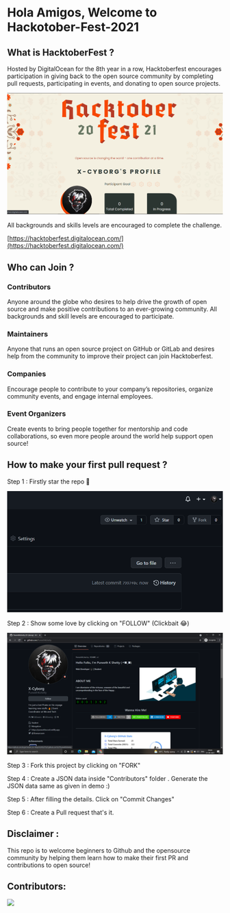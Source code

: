 # Hola Amigos, Welcome to Hackotober-Fest-2021

## What is HacktoberFest ?
Hosted by DigitalOcean for the 8th year in a row, Hacktoberfest encourages participation in giving back to the open source community by completing pull requests, participating in events, and donating to open source projects.

<img src="images/Screenshot (213).png"></img>

All backgrounds and skills levels are encouraged to complete the challenge.

[https://hacktoberfest.digitalocean.com/](https://hacktoberfest.digitalocean.com/)

## Who can Join ?

### Contributors
Anyone around the globe who desires to help drive the growth of open source and make positive contributions to an ever-growing community. All backgrounds and skill levels are encouraged to participate.

### Maintainers
Anyone that runs an open source project on GitHub or GitLab and desires help from the community to improve their project can join Hacktoberfest.

### Companies 
Encourage people to contribute to your company’s repositories, organize community events, and engage internal employees.

### Event Organizers
Create events to bring people together for mentorship and code collaborations, so even more people around the world help support open source!

## How to make your first pull request ?
Step 1 : Firstly star the repo 🌟

<img src="images/Screenshot (205).png"></img>

Step 2 : Show some love by clicking on "FOLLOW" (Clickbait 😂)

<img src="images/Screenshot (206).png"></img>

Step 3 : Fork this project by clicking on "FORK"

Step 4 : Create a JSON data inside "Contributors" folder . Generate the JSON data same as given in demo :)

Step 5 : After filling the details. Click on "Commit Changes"

Step 6 : Create a Pull request that's it.

## Disclaimer : 
This repo is to welcome beginners to Github and the opensource community by helping them learn how to make their first PR and contributions to open source!

## Contributors:
<a href="https://github.com/PuneethKShetty/Hackotober-Fest-2021/graphs/contributors">
 
   <img src="https://contributors-img.web.app/image?repo=TJ545/Hackotober-Fest-2021" />
</a>
